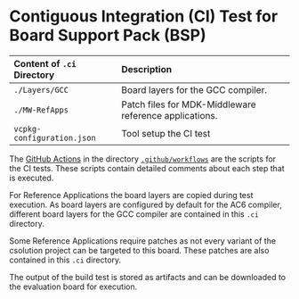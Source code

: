 # Contiguous Integration (CI) Test for Board Support Pack (BSP)
  
Content of `.ci` Directory   | Description
:----------------------------|:-----------------
`./Layers/GCC`               | Board layers for the GCC compiler.
`./MW-RefApps`               | Patch files for MDK-Middleware reference applications.
`vcpkg-configuration.json`   | Tool setup the CI test

The [GitHub Actions](..\README.me#github-actions) in the directory [`.github/workflows`](https://github.com/Open-CMSIS-Pack/STM32H743I-EVAL_BSP/tree/main/.github/workflows) are the scripts for the CI tests. These scripts contain detailed comments about each step that is executed.

For Reference Applications the board layers are copied during test execution. As board layers are configured by default for the AC6 compiler, different board layers for the GCC compiler are contained in this `.ci` directory.

Some Reference Applications require patches as not every variant of the csolution project can be targeted to this board. These patches are also contained in this `.ci` directory.

The output of the build test is stored as artifacts and can be downloaded to the evaluation board for execution.
